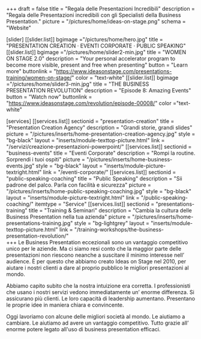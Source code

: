 +++
draft 			= false
title	 		= "Regala delle Presentazioni Incredibili"
description		= "Regala delle Presentazioni incredibili con gli Specialisti della Business Presentation."
picture			= "/pictures/home/ideas-on-stage.png"
schema			= "Website"

[slider]
	[[slider.list]]
		bgimage ="/pictures/home/hero.jpg"
		title = "PRESENTATION CREATION · EVENTI CORPORATE · PUBLIC SPEAKING"
	[[slider.list]]
		bgimage ="/pictures/home/slider2-min.jpg"
		title = "WOMEN ON STAGE 2.0"
		description = "Your personal accelerator program to become more visible, present and free when presenting"
		button = "Learn more"
		buttonlink = "https://www.ideasonstage.com/presentations-training/women-on-stage/"
		color = "text-white"
	[[slider.list]]
		bgimage ="/pictures/home/slider3-min.jpg"
		title = "THE BUSINESS PRESENTATION REVOLUTION"
		description = "Episode 8: Amazing Events"
		button = "Watch now"
		buttonlink = "https://www.ideasonstage.com/revolution/episode-00008/"
		color ="text-white"		
			
[services]
	[[services.list]]
		sectionid	= "presentation-creation"
		title		= "Presentation Creation Agency"
		description	= "Grandi storie, grandi slides"
		picture		= "/pictures/inserts/home-presentation-creation-agency.jpg"
		style		= "bg-black"
		layout		= "inserts/module-texttop-picture.html"
		link			= "/servizi/creazione-presentazioni-powerpoint/"
	[[services.list]]
		sectionid	= "business-events"
		title		= "Eventi Corporate"
		description	= "Rompi la routine. Sorprendi i tuoi ospiti"
		picture		= "/pictures/inserts/home-business-events.jpg"
		style		= "bg-black"
		layout		= "inserts/module-picture-textright.html"
		link			= "/eventi-corporate/"
	[[services.list]]
		sectionid	= "public-speaking-coaching"
		title		= "Public Speaking"
		description	= "Sii padrone del palco. Parla con facilità e sicurezza"
		picture		= "/pictures/inserts/home-public-speaking-coaching.jpg"
		style		= "bg-black"
		layout		= "inserts/module-picture-textright.html"
		link			= "/public-speaking-coaching/"
		itemtype	= "Service"
	[[services.list]]
		sectionid	= "presentations-training"
		title		= "Training & Seminari"
		description	= "Cambia la cultura delle Business Presentation nella tua azienda"
		picture		= "/pictures/inserts/home-presentations-training.jpg"
		style		= "bg-lightgrey"
		layout		= "inserts/module-texttop-picture.html"
		link			= "/training-workshops/the-business-presentation-revolution/"		
+++
Le Business Presentation eccezionali sono un vantaggio competitivo unico per le aziende. Ma ci siamo resi conto che la maggior parte delle presentazioni non riescono neanche a suscitare il minimo interesse nell’ audience. È per questo che abbiamo creato Ideas on Stage nel 2010, per aiutare i nostri clienti a dare al proprio pubblico le migliori presentazioni al mondo.

Abbiamo capito subito che la nostra intuizione era corretta. I professionisti che usano i nostri servizi vedono immediatamente un’ enorme differenza. Si assicurano più clienti. Le loro capacità di leadership aumentano.  Presentano le proprie idee in maniera chiara e convincente.

Oggi lavoriamo con alcune delle migliori società al mondo. Le aiutiamo a cambiare. Le aiutiamo ad avere un vantaggio competitivo. Tutto grazie all’ enorme potere legato all'uso di business presentation efficaci.
